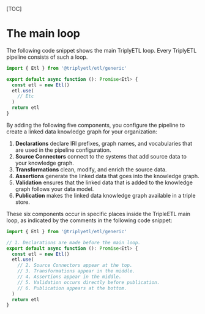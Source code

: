 [TOC]

# The main loop

The following code snippet shows the main TriplyETL loop. Every TriplyETL pipeline consists of such a loop.

```ts
import { Etl } from '@triplyetl/etl/generic'

export default async function (): Promise<Etl> {
  const etl = new Etl()
  etl.use(
    // Etc
  )
  return etl
}
```

By adding the following five components, you configure the pipeline to create a linked data knowledge graph for your organization:

1. **Declarations** declare IRI prefixes, graph names, and vocabularies that are used in the pipeline configuration.
2. **Source Connectors** connect to the systems that add source data to your knowledge graph.
3. **Transformations** clean, modify, and enrich the source data.
4. **Assertions** generate the linked data that goes into the knowledge graph.
5. **Validation** ensures that the linked data that is added to the knowledge graph follows your data model.
6. **Publication** makes the linked data knowledge graph available in a triple store.

These six components occur in specific places inside the TripleETL main loop, as indicated by the comments in the following code snippet:

```ts
import { Etl } from '@triplyetl/etl/generic'

// 1. Declarations are made before the main loop.
export default async function (): Promise<Etl> {
  const etl = new Etl()
  etl.use(
    // 2. Source Connectors appear at the top.
    // 3. Transformations appear in the middle.
    // 4. Assertions appear in the middle.
    // 5. Validation occurs directly before publication.
    // 6. Publication appears at the bottom.
  )
  return etl
}
```
